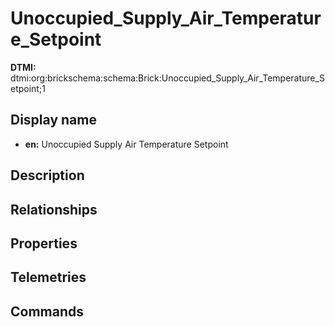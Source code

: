 # Unoccupied_Supply_Air_Temperature_Setpoint
**DTMI:** dtmi:org:brickschema:schema:Brick:Unoccupied_Supply_Air_Temperature_Setpoint;1
## Display name
- **en:** Unoccupied Supply Air Temperature Setpoint
## Description
## Relationships
## Properties
## Telemetries
## Commands
